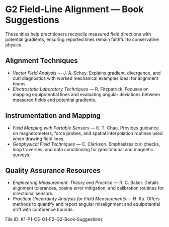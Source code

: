 # G2 Field-Line Alignment — Book Suggestions

These titles help practitioners reconcile measured field directions with potential gradients, ensuring reported lines remain faithful to conservative physics.

## Alignment Techniques
- *Vector Field Analysis* — J. A. Schey. Explains gradient, divergence, and curl diagnostics with worked mechanical examples ideal for alignment teams.
- *Electrostatic Laboratory Techniques* — R. Fitzpatrick. Focuses on mapping equipotential lines and evaluating angular deviations between measured fields and potential gradients.

## Instrumentation and Mapping
- *Field Mapping with Portable Sensors* — K. T. Chau. Provides guidance on magnetometers, force probes, and spatial interpolation routines used when drawing field lines.
- *Geophysical Field Techniques* — C. Clarkson. Emphasizes curl checks, loop traverses, and data conditioning for gravitational and magnetic surveys.

## Quality Assurance Resources
- *Engineering Measurement: Theory and Practice* — R. C. Baker. Details alignment tolerances, cosine error mitigation, and calibration routines for directional sensors.
- *Practical Uncertainty Analysis for Field Measurements* — H. Ku. Offers methods to quantify and report angular misalignment and equipotential drift with confidence bounds.

File ID: K1-P1-C5-O1-F2-G2-Book-Suggestions
